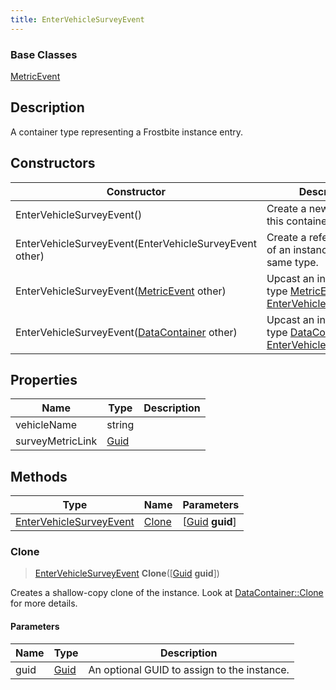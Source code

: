 ```yaml
---
title: EnterVehicleSurveyEvent
---
```

### Base Classes

[MetricEvent](MetricEvent)

## Description

A container type representing a Frostbite instance entry.

## Constructors

| Constructor                                                                        | Description                                                                                                                           |
| ---------------------------------------------------------------------------------- | ------------------------------------------------------------------------------------------------------------------------------------- |
| EnterVehicleSurveyEvent()                                                          | Create a new instance of this container type.                                                                                         |
| EnterVehicleSurveyEvent(EnterVehicleSurveyEvent other)                             | Create a reference copy of an instance of the same type.                                                                              |
| EnterVehicleSurveyEvent([MetricEvent](MetricEvent) other)                          | Upcast an instance of type [MetricEvent](MetricEvent) to [EnterVehicleSurveyEvent](EnterVehicleSurveyEvent).                          |
| EnterVehicleSurveyEvent([DataContainer](/vext/ref/shared/class/datacontainer) other) | Upcast an instance of type [DataContainer](/vext/ref/shared/class/datacontainer) to [EnterVehicleSurveyEvent](EnterVehicleSurveyEvent). |

## Properties

| Name             | Type                              | Description |
| ---------------- | --------------------------------- | ----------- |
| vehicleName      | string                            |             |
| surveyMetricLink | [Guid](/vext/ref/shared/class/guid) |             |

## Methods

| Type                                               | Name            | Parameters                                     |
| -------------------------------------------------- | --------------- | ---------------------------------------------- |
| [EnterVehicleSurveyEvent](EnterVehicleSurveyEvent) | [Clone](#clone) | \[[Guid](/vext/ref/shared/class/guid) **guid**\] |

### Clone

> [EnterVehicleSurveyEvent](EnterVehicleSurveyEvent) **Clone**(\[[Guid](/vext/ref/shared/class/guid) **guid**\])

Creates a shallow-copy clone of the instance. Look at [DataContainer::Clone](/vext/ref/shared/class/datacontainer#clone) for more details.

#### Parameters

| Name | Type         | Description                                 |
| ---- | ------------ | ------------------------------------------- |
| guid | [Guid](Guid) | An optional GUID to assign to the instance. |
